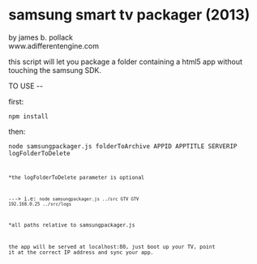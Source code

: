 <h1>samsung smart tv packager (2013)</h1>
by james b. pollack<br>
www.adifferentengine.com<br>

this script will let you package a folder containing a html5 app without touching the samsung SDK.  

TO USE -- 

first:  

<code>npm install </code>

then:

<code>node samsungpackager.js folderToArchive APPID APPTITLE SERVERIP logFolderToDelete<code>

*the logFolderToDelete parameter is optional

---> i.e: <code>node samsungpackager.js ../src GTV GTV 192.168.0.25 ../src/logs</code>

*all paths relative to samsungpackager.js

the app will be served at localhost:80, just boot up your TV, point it at the correct IP address and sync your app.
